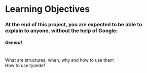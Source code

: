 <h1> Learning Objectives </h1>

<h3> At the end of this project, you are expected to be able to explain to anyone, without the help of Google: </h3>

<h5>  General </h5>

<p>
<br> What are structures, when, why and how to use them
<br> How to use typedef
</p>
